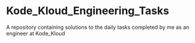 # Kode_Kloud_Engineering_Tasks
A repository containing solutions to the daily tasks completed by me as an engineer at Kode_Kloud
